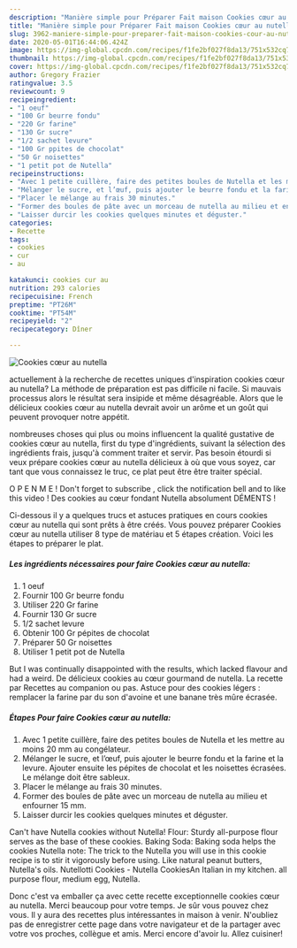 ```yaml
---
description: "Manière simple pour Préparer Fait maison Cookies cœur au nutella"
title: "Manière simple pour Préparer Fait maison Cookies cœur au nutella"
slug: 3962-maniere-simple-pour-preparer-fait-maison-cookies-cour-au-nutella
date: 2020-05-01T16:44:06.424Z
image: https://img-global.cpcdn.com/recipes/f1fe2bf027f8da13/751x532cq70/cookies-coeur-au-nutella-photo-principale-de-la-recette.jpg
thumbnail: https://img-global.cpcdn.com/recipes/f1fe2bf027f8da13/751x532cq70/cookies-coeur-au-nutella-photo-principale-de-la-recette.jpg
cover: https://img-global.cpcdn.com/recipes/f1fe2bf027f8da13/751x532cq70/cookies-coeur-au-nutella-photo-principale-de-la-recette.jpg
author: Gregory Frazier
ratingvalue: 3.5
reviewcount: 9
recipeingredient:
- "1 oeuf"
- "100 Gr beurre fondu"
- "220 Gr farine"
- "130 Gr sucre"
- "1/2 sachet levure"
- "100 Gr ppites de chocolat"
- "50 Gr noisettes"
- "1 petit pot de Nutella"
recipeinstructions:
- "Avec 1 petite cuillère, faire des petites boules de Nutella et les mettre au moins 20 mm au congélateur."
- "Mélanger le sucre, et l’œuf, puis ajouter le beurre fondu et la farine et la levure. Ajouter ensuite les pépites de chocolat et les noisettes écrasées. Le mélange doit être sableux."
- "Placer le mélange au frais 30 minutes."
- "Former des boules de pâte avec un morceau de nutella au milieu et enfourner 15 mm."
- "Laisser durcir les cookies quelques minutes et déguster."
categories:
- Recette
tags:
- cookies
- cur
- au

katakunci: cookies cur au 
nutrition: 293 calories
recipecuisine: French
preptime: "PT26M"
cooktime: "PT54M"
recipeyield: "2"
recipecategory: Dîner

---
```



![Cookies cœur au nutella](https://img-global.cpcdn.com/recipes/f1fe2bf027f8da13/751x532cq70/cookies-coeur-au-nutella-photo-principale-de-la-recette.jpg)

actuellement à la recherche de recettes uniques d'inspiration cookies cœur au nutella? La méthode de préparation est pas difficile ni facile. Si mauvais processus alors le résultat sera insipide et même désagréable. Alors que le délicieux cookies cœur au nutella devrait avoir un arôme et un goût qui peuvent provoquer notre appétit.

nombreuses choses qui plus ou moins influencent la qualité gustative de cookies cœur au nutella, first du type d'ingrédients, suivant la sélection des ingrédients frais, jusqu'à comment traiter et servir. Pas besoin étourdi si veux prépare cookies cœur au nutella délicieux à où que vous soyez, car tant que vous connaissez le truc, ce plat peut être être traiter spécial.

O P E N M E ! Don&#39;t forget to subscribe , click the notification bell and to like this video ! Des cookies au cœur fondant Nutella absolument DÉMENTS !


Ci-dessous il y a quelques trucs et astuces pratiques en cours cookies cœur au nutella qui sont prêts à être créés. Vous pouvez préparer Cookies cœur au nutella utiliser 8 type de matériau et 5 étapes création. Voici les étapes to préparer le plat.

<!--inarticleads1-->

##### Les ingrédients nécessaires pour faire Cookies cœur au nutella:

1.  1 oeuf
1. Fournir 100 Gr beurre fondu
1. Utiliser 220 Gr farine
1. Fournir 130 Gr sucre
1.  1/2 sachet levure
1. Obtenir 100 Gr pépites de chocolat
1. Préparer 50 Gr noisettes
1. Utiliser 1 petit pot de Nutella


But I was continually disappointed with the results, which lacked flavour and had a weird. De délicieux cookies au cœur gourmand de nutella. La recette par Recettes au companion ou pas. Astuce pour des cookies légers : remplacer la farine par du son d&#39;avoine et une banane très mûre écrasée. 

<!--inarticleads2-->

##### Étapes Pour faire Cookies cœur au nutella:

1. Avec 1 petite cuillère, faire des petites boules de Nutella et les mettre au moins 20 mm au congélateur.
1. Mélanger le sucre, et l’œuf, puis ajouter le beurre fondu et la farine et la levure. Ajouter ensuite les pépites de chocolat et les noisettes écrasées. Le mélange doit être sableux.
1. Placer le mélange au frais 30 minutes.
1. Former des boules de pâte avec un morceau de nutella au milieu et enfourner 15 mm.
1. Laisser durcir les cookies quelques minutes et déguster.


Can&#39;t have Nutella cookies without Nutella! Flour: Sturdy all-purpose flour serves as the base of these cookies. Baking Soda: Baking soda helps the cookies Nutella note: The trick to the Nutella you will use in this cookie recipe is to stir it vigorously before using. Like natural peanut butters, Nutella&#39;s oils. Nutellotti Cookies - Nutella CookiesAn Italian in my kitchen. all purpose flour, medium egg, Nutella. 


Donc c'est va emballer ça avec cette recette exceptionnelle cookies cœur au nutella. Merci beaucoup pour votre temps. Je sûr vous pouvez chez vous. Il y aura des recettes plus  intéressantes in maison à venir. N'oubliez pas de enregistrer cette page dans votre navigateur et de la partager avec votre vos proches, collègue et amis. Merci encore d'avoir lu. Allez cuisiner!
